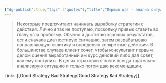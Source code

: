 ```yaml
---
{"dg-publish":true,"tags":["quotes"],"title":"Первый шаг - анализ ситуации, а не деяствие","date":"2022-08-13T18:08:51+03:00","modified_at":"2022-08-14T09:58:30+03:00","permalink":"/quotes/202208131808/","dgHomeLink":false,"dgPassFrontmatter":true}
---
```



> Некоторые предпочитают начинать выработку стратегии с действия. Лично я так не поступаю, поскольку привык ставить во главу угла проблему. Обычно я достигаю хороших результатов, если сначала диагностирую ситуацию, затем разрабатываю направляющую политику и определяю конкретные действия. В большинстве случаев клиент хочет, чтобы консультант первым делом оценил выработанный им курс действий либо дал совет, как ему поступить. В целях страховки я почти всегда тщательно анализирую ситуацию и только потом даю рекомендации.

Link:: [[Good Strategy Bad Strategy|Good Strategy Bad Strategy]]
